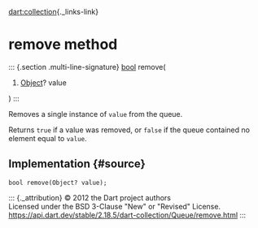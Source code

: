 [dart:collection](../../dart-collection/dart-collection-library){._links-link}

remove method
=============

::: {.section .multi-line-signature}
[bool](../../dart-core/bool-class) remove(

1.  [Object](../../dart-core/object-class)? value

)
:::

Removes a single instance of `value` from the queue.

Returns `true` if a value was removed, or `false` if the queue contained
no element equal to `value`.

Implementation {#source}
--------------

``` {.language-dart data-language="dart"}
bool remove(Object? value);
```

::: {._attribution}
© 2012 the Dart project authors\
Licensed under the BSD 3-Clause \"New\" or \"Revised\" License.\
<https://api.dart.dev/stable/2.18.5/dart-collection/Queue/remove.html>
:::
